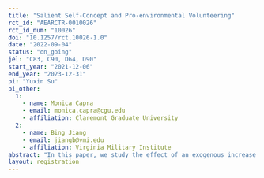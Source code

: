 ```yaml
---
title: "Salient Self-Concept and Pro-environmental Volunteering"
rct_id: "AEARCTR-0010026"
rct_id_num: "10026"
doi: "10.1257/rct.10026-1.0"
date: "2022-09-04"
status: "on_going"
jel: "C83, C90, D64, D90"
start_year: "2021-12-06"
end_year: "2023-12-31"
pi: "Yuxin Su"
pi_other:
  1:
    - name: Monica Capra
    - email: monica.capra@cgu.edu
    - affiliation: Claremont Graduate University
  2:
    - name: Bing Jiang
    - email: jiangb@vmi.edu
    - affiliation: Virginia Military Institute
abstract: "In this paper, we study the effect of an exogenous increase in the salience of pro-environmental self-concept on the willingness to contribute effort to a carbon abatement program. We designed an online experiment that consisted of two surveys, two days apart. In the first survey, we measured participants pro-environmental attitudes and behaviors to build a pro-environmental score. In addition, we included a task to measure participants' concern about image. In the second survey, participants were randomly assigned to a treatment where they received the pro-environmental score (salient self-concept) or no score (control). We find that participants in the treatment group are about 12% more likely to contribute effort for carbon abatement than those in the control group. Consistent with our hypothesis, the effect of salient self-concept is larger among participants who are more image concerned. In addition, participants who regard themselves with higher pro-environmental levels (those with higher pro-environmental scores in our study) are more likely to volunteer, and the pro-environmental score mediates the effects of education and personality traits on volunteering."
layout: registration
---
```


